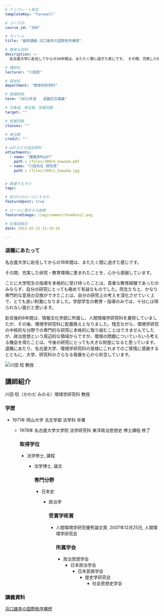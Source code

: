```yaml
---
# テンプレート指定
templateKey: "farewell"

# コースID
course_id: "308"

# タイトル
title: "最終講義-浜口雄幸の国際秩序構想"

# 簡単な説明
description: >-
  名古屋大学に赴任してからの16年間は、またたく間に過ぎた感じです。 その間、充実した研究・教育環境に恵まれたことを、心から感謝しています。 ことに大学院生の指導を本格的に受け持ったことは、...

# 講師名
lecturer: "川田稔"

# 部局名
department: "環境学研究科"

# 開講時限
term: "2011年度	退職記念講義"

# 対象者、単位数、授業回数
target: ""

# 授業回数
classes: ""

# 単位数
credit: ""

# pdfなどの追加資料
attachments: 
  - name: "講義資料pdf" 
    path : /files/308/m_kawada.pdf
  - name: "川田先生 顔写真" 
    path : /files/308/s_kawada.jpg


# 関連するタグ
tags:

# 色付けのロールにするか
featuredpost: true

# ロールに表示する画像
featuredimage: /img/common/thumbnail.png

# 記事投稿日
date: 2012-05-22 15:19:14

---
```

### 退職にあたって 

名古屋大学に赴任してからの16年間は、またたく間に過ぎた感じです。 

その間、充実した研究・教育環境に恵まれたことを、心から感謝しています。 

ことに大学院生の指導を本格的に受け持ったことは、貴重な教育経験であったのみならず、自分の研究にとっても極めて有益なものでした。院生たちと、かなり専門的な意見の交換ができたことは、自分の研究上の考えを深化させていく上で、とても良い刺激になりました。学部学生の教育・指導のみでは、十分には得られない面だと思います。 

赴任後約6年間は、情報文化学部に所属し、人間情報学研究科を兼担していましたが、その後、環境学研究科に配置換えとなりました。残念ながら、環境学研究の中核的な分野での専門的な研究に本格的に取り組むことはできませんでしたが、政治思想という周辺的な領域からですが、環境の問題についていろいろ考える機会を得たことは、今後の研究にとっても大きな財産になると思っています。退職にあたり、名古屋大学、環境学研究科の皆様にこれまでのご厚情に感謝するとともに、大学、研究科のさらなる発展を心から祈念しています。

![川田 稔 教授](/files/308/s_kawada.jpg) 
## 講師紹介

川田 稔（かわだ みのる）環境学研究科 教授 

### 学歴

  * 1971年 岡山大学 法文学部 法学科 卒業 
      * 1978年 名古屋大学大学院 法学研究科 東洋政治思想史 博士課程 修了  
        ### 取得学位
        
          * 法学修士, 課程 
              * 法学博士, 論文  
                ### 専門分野
                
                  * 日本史 
                      * 政治学  
                        ### 受賞学術賞
                        
                          * 人間環境学研究優秀論文賞, 2007年12月25日, 人間環境学研究会  
                            ### 所属学会
                            
                              * 政治思想学会 
                                  * 日本政治学会 
                                      * 日本民族学会 
                                          * 歴史学研究会 
                                              * 社会思想史学会 
### 講義資料


[浜口雄幸の国際秩序構想](/files/308/m_kawada.pdf) 
